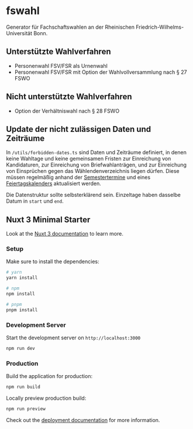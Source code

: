 # fswahl

Generator für Fachschaftswahlen an der Rheinischen Friedrich-Wilhelms-Universität Bonn.

## Unterstützte Wahlverfahren

- Personenwahl FSV/FSR als Urnenwahl
- Personenwahl FSV/FSR mit Option der Wahlvollversammlung nach § 27 FSWO

## Nicht unterstützte Wahlverfahren

- Option der Verhältniswahl nach § 28 FSWO


## Update der nicht zulässigen Daten und Zeiträume

In `/utils/forbidden-dates.ts` sind Daten und Zeiträume definiert, in denen keine Wahltage und keine gemeinsamen Fristen zur Einreichung von Kandidaturen, zur Einreichung von Briefwahlanträgen, und zur Einreichung von Einsprüchen gegen das Wählendenverzeichnis liegen dürfen.
Diese müssen regelmäßig anhand der [Semestertermine](https://www.uni-bonn.de/de/studium/organisation-des-studiums/semestertermine) und eines [Feiertagskalenders](https://www.schulferien.org/deutschland/feiertage/nordrhein-westfalen/) aktualisiert werden.

Die Datenstruktur sollte selbsterklärend sein.
Einzeltage haben dasselbe Datum in `start` und `end`.


## Nuxt 3 Minimal Starter

Look at the [Nuxt 3 documentation](https://nuxt.com/docs/getting-started/introduction) to learn more.

### Setup

Make sure to install the dependencies:

```bash
# yarn
yarn install

# npm
npm install

# pnpm
pnpm install
```

### Development Server

Start the development server on `http://localhost:3000`

```bash
npm run dev
```

### Production

Build the application for production:

```bash
npm run build
```

Locally preview production build:

```bash
npm run preview
```

Check out the [deployment documentation](https://nuxt.com/docs/getting-started/deployment) for more information.
